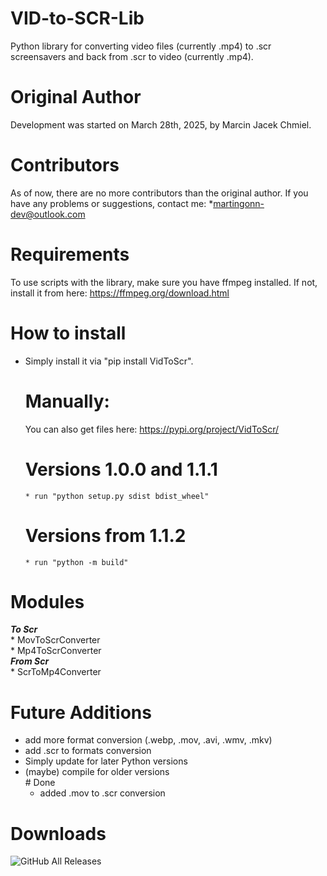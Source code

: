 # VID-to-SCR-Lib
Python library for converting video files (currently .mp4) to .scr screensavers and back from .scr to video (currently .mp4).
# Original Author 
Development was started on March 28th, 2025, by Marcin Jacek Chmiel.
# Contributors 
As of now, there are no more contributors than the original author.
If you have any problems or suggestions, contact me: *martingonn-dev@outlook.com
# Requirements
To use scripts with the library, make sure you have ffmpeg installed. If not, install it from here: https://ffmpeg.org/download.html
# How to install
* Simply install it via "pip install VidToScr".
  # Manually:
  You can also get files here: https://pypi.org/project/VidToScr/
    # Versions 1.0.0 and 1.1.1
      * run "python setup.py sdist bdist_wheel"
    # Versions from 1.1.2
      * run "python -m build"
# Modules
  ***To Scr***
    <br>* MovToScrConverter
    <br>* Mp4ToScrConverter
  <br>***From Scr***
    <br>* ScrToMp4Converter

# Future Additions
* add more format conversion (.webp, .mov, .avi, .wmv, .mkv)
* add .scr to formats conversion
* Simply update for later Python versions
* (maybe) compile for older versions
  <br># Done
  * added .mov to .scr conversion
# Downloads
![GitHub All Releases](https://img.shields.io/github/downloads/Martingonn/MP4-to-SCR-lib/total)
